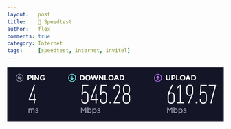 ```yaml
---
layout:   post
title:    🚀 Speedtest
author:   flex
comments: true
category: Internet
tags:     [speedtest, internet, invitel]
---
```


[![Speedtest: Invitel](images/speedtests/Invitel_(2018-02-05).png "Speedtest: Invitel")](http://www.speedtest.net/result/7030739623)
